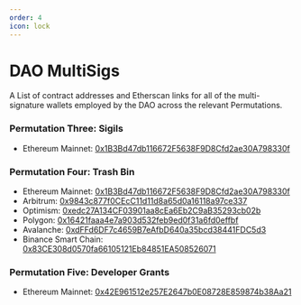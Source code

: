 ```yaml
---
order: 4
icon: lock
---
```


# DAO MultiSigs

A List of contract addresses and Etherscan links for all of the multi-signature wallets employed by the DAO across the relevant Permutations.

### Permutation Three: Sigils

- Ethereum Mainnet: [0x1B3Bd47db116672F5638F9D8Cfd2ae30A798330f](https://etherscan.io/address/0x1b3bd47db116672f5638f9d8cfd2ae30a798330f)

### Permutation Four: Trash Bin

- Ethereum Mainnet: [0x1B3Bd47db116672F5638F9D8Cfd2ae30A798330f](https://etherscan.io/address/0xda6d27fdf14547405319bA3c691876E283Ae062f)
- Arbitrum: [0x9843c877f0CEcC11d11d8a65d0a16118a97ce337](https://arbiscan.io/address/0x9843c877f0CEcC11d11d8a65d0a16118a97ce337)
- Optimism: [0xedc27A134CF03901aa8cEa6Eb2C9aB35293cb02b](https://optimistic.etherscan.io/address/0xedc27A134CF03901aa8cEa6Eb2C9aB35293cb02b)
- Polygon: [0x16421faaa4e7a903d532feb9ed0f31a6fd0effbf](https://polygonscan.com/address/0x16421faaa4e7a903d532feb9ed0f31a6fd0effbf)
- Avalanche: [0xdFFd6DF7c4659B7eAfbD640a35bcd38441FDC5d3](https://snowtrace.io/address/0xdffd6df7c4659b7eafbd640a35bcd38441fdc5d3)
- Binance Smart Chain: [0x83CE308d0570fa66105121Eb84851EA508526071](https://bscscan.com/address/0x83CE308d0570fa66105121Eb84851EA508526071)

### Permutation Five: Developer Grants

- Ethereum Mainnet: [0x42E961512e257E2647b0E08728E859874b38Aa21](https://etherscan.io/address/0x42E961512e257E2647b0E08728E859874b38Aa21)